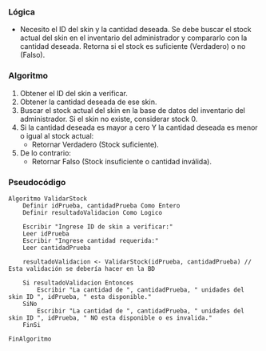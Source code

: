 ### Lógica

* Necesito el ID del skin y la cantidad deseada. Se debe buscar el stock actual del skin en el inventario del administrador y compararlo con la cantidad deseada. Retorna si el stock es suficiente (Verdadero) o no (Falso).

### Algoritmo

1. Obtener el ID del skin a verificar.
2. Obtener la cantidad deseada de ese skin.
3. Buscar el stock actual del skin en la base de datos del inventario del administrador. Si el skin no existe, considerar stock 0.
4. Si la cantidad deseada es mayor a cero Y la cantidad deseada es menor o igual al stock actual:
    * Retornar Verdadero (Stock suficiente).
6. De lo contrario:
    * Retornar Falso (Stock insuficiente o cantidad inválida).

### Pseudocódigo

```
Algoritmo ValidarStock
    Definir idPrueba, cantidadPrueba Como Entero
    Definir resultadoValidacion Como Logico

    Escribir "Ingrese ID de skin a verificar:"
    Leer idPrueba
    Escribir "Ingrese cantidad requerida:"
    Leer cantidadPrueba

    resultadoValidacion <- ValidarStock(idPrueba, cantidadPrueba) // Esta validación se debería hacer en la BD

    Si resultadoValidacion Entonces
        Escribir "La cantidad de ", cantidadPrueba, " unidades del skin ID ", idPrueba, " esta disponible."
    SiNo
        Escribir "La cantidad de ", cantidadPrueba, " unidades del skin ID ", idPrueba, " NO esta disponible o es invalida."
    FinSi

FinAlgoritmo
```